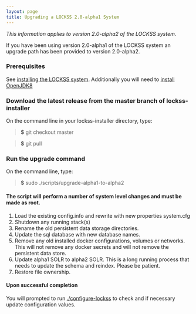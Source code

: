 ```yaml
---
layout: page
title: Upgrading a LOCKSS 2.0-alpha1 System
---
```


*This information applies to version 2.0-alpha2 of the LOCKSS system.*

If you have been using version 2.0-alpha1 of the LOCKSS system an upgrade path
has been provided to version 2.0-alpha2.

### Prerequisites
See [installing the LOCKSS system](installing). Additionally you will need to
[install OpenJDK8](installing/openjdk8)

### Download the latest release from the master branch of lockss-installer
On the command line in your lockss-installer directory, type:

> **$** git checkout master

> **$** git pull

### Run the upgrade command
On the command line, type:

> **$** sudo ./scripts/upgrade-alpha1-to-alpha2

#### The script will perform a number of system level changes and must be made as root.
1. Load the existing config.info and rewrite with new properties system.cfg
2. Shutdown any running stack(s)
3. Rename the old persistent data storage directories.
4. Update the sql database with new database names.
5. Remove any old installed docker configurations, volumes or networks.  This will
not remove any docker secrets and will not remove the persistent data store.
6. Update alpha1 SOLR to alpha2 SOLR.  This is a long running process that needs to update the schema and reindex. Please be patient.
7. Restore file ownership.

#### Upon successful completion

You will prompted to run [./configure-lockss](configuring) to check and if necessary update configuration values.

